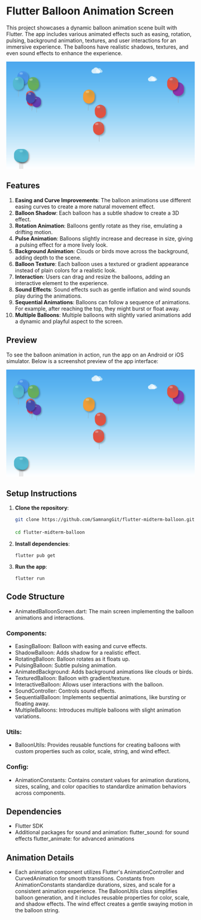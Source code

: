 # Flutter Balloon Animation Screen

This project showcases a dynamic balloon animation scene built with Flutter. The app includes various animated effects such as easing, rotation, pulsing, background animation, textures, and user interactions for an immersive experience. The balloons have realistic shadows, textures, and even sound effects to enhance the experience.

![Balloon Animation Preview](readme_images/output.png) <!-- Update the path if necessary -->

## Features

1. **Easing and Curve Improvements**: The balloon animations use different easing curves to create a more natural movement effect.
2. **Balloon Shadow**: Each balloon has a subtle shadow to create a 3D effect.
3. **Rotation Animation**: Balloons gently rotate as they rise, emulating a drifting motion.
4. **Pulse Animation**: Balloons slightly increase and decrease in size, giving a pulsing effect for a more lively look.
5. **Background Animation**: Clouds or birds move across the background, adding depth to the scene.
6. **Balloon Texture**: Each balloon uses a textured or gradient appearance instead of plain colors for a realistic look.
7. **Interaction**: Users can drag and resize the balloons, adding an interactive element to the experience.
8. **Sound Effects**: Sound effects such as gentle inflation and wind sounds play during the animations.
9. **Sequential Animations**: Balloons can follow a sequence of animations. For example, after reaching the top, they might burst or float away.
10. **Multiple Balloons**: Multiple balloons with slightly varied animations add a dynamic and playful aspect to the screen.

## Preview

To see the balloon animation in action, run the app on an Android or iOS simulator. Below is a screenshot preview of the app interface:

![Animation Screenshot](readme_images/output.png)

## Setup Instructions

1. **Clone the repository**:
   ```bash
   git clone https://github.com/SamnangGit/flutter-midterm-balloon.git

   cd flutter-midterm-balloon
   ```

2. **Install dependencies**:
    ```
    flutter pub get
    ```

3. **Run the app**:
    ```
    flutter run
    ```


## Code Structure

- AnimatedBalloonScreen.dart: The main screen implementing the balloon animations and interactions.

### Components:
- EasingBalloon: Balloon with easing and curve effects.
- ShadowBalloon: Adds shadow for a realistic effect.
- RotatingBalloon: Balloon rotates as it floats up.
- PulsingBalloon: Subtle pulsing animation.
- AnimatedBackground: Adds background animations like clouds or birds.
- TexturedBalloon: Balloon with gradient/texture.
- InteractiveBalloon: Allows user interactions with the balloon.
- SoundController: Controls sound effects.
- SequentialBalloon: Implements sequential animations, like bursting or floating away.
- MultipleBalloons: Introduces multiple balloons with slight animation variations.

### Utils:
- BalloonUtils: Provides reusable functions for creating balloons with custom properties such as color, scale, string, and wind effect.

### Config:
- AnimationConstants: Contains constant values for animation durations, sizes, scaling, and color opacities to standardize animation behaviors across components.


## Dependencies

- Flutter SDK
- Additional packages for sound and animation:
        flutter_sound: for sound effects
        flutter_animate: for advanced animations

## Animation Details

- Each animation component utilizes Flutter's AnimationController and CurvedAnimation for smooth transitions. Constants from AnimationConstants standardize durations, sizes, and scale for a consistent animation experience. The BalloonUtils class simplifies balloon generation, and it includes reusable properties for color, scale, and shadow effects. The wind effect creates a gentle swaying motion in the balloon string.